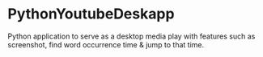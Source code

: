 # PythonYoutubeDeskapp
Python application to serve as a desktop media play with features such as screenshot, find word occurrence time &amp; jump to that time.
